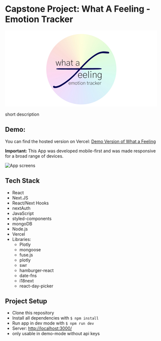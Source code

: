 # Capstone Project: What A Feeling - Emotion Tracker

![Logo](public/images/blau%20orange%20aquarell%20blumen%20Logo%20(500%20x%20250%20px).png)

short description

## Demo:

You can find the hosted version on Vercel: [Demo Version of What a Feeling](https://what-a-feeling.vercel.app/)

**Important:** This App was developed mobile-first and was made responsive for a broad range of devices. 

![App screens]()

## Tech Stack

- React
- Next.JS
- React/Next Hooks
- nextAuth
- JavaScript
- styled-components
- mongoDB
- Node.js
- Vercel
- Libraries:
  - Plotly
  - mongoose
  - fuse.js
  - plotly
  - swr
  - hamburger-react
  - date-fns
  - i18next
  - react-day-picker 

## Project Setup

- Clone this repository
- Install all dependencies with `$ npm install`
- Run app in dev mode with `$ npm run dev`
- Server: [http://localhost:3000/](http://localhost:3000/)
- only usable in demo-mode without api keys

